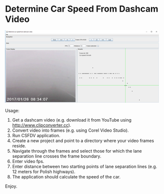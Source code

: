 # Determine Car Speed From Dashcam Video

![asdfasdf](https://github.com/SebastianCelejewski/determine_car_speed_from_dashcam_video/raw/master/doc/screenshot.png)

Usage:

1. Get a dashcam video (e.g. download it from YouTube using http://www.clipconverter.cc).
2. Convert video into frames (e.g. using Corel Video Studio).
3. Run CSFDV application.
4. Create a new project and point to a directory where your video frames reside.
5. Navigate through the frames and select those for which the lane separation line crosses the frame boundary.
6. Enter video fps.
7. Enter distance between two starting points of lane separation lines (e.g. 12 meters for Polish highways).
8. The application should calculate the speed of the car.

Enjoy.
